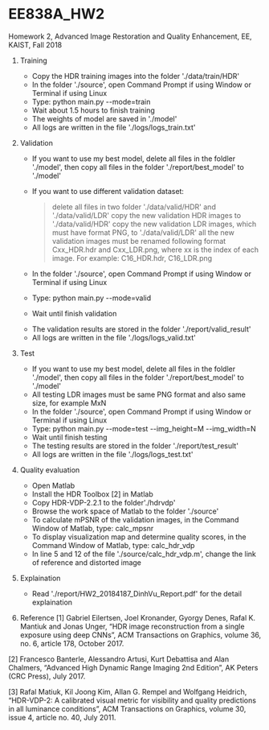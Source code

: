 # EE838A_HW2
Homework 2, Advanced Image Restoration and Quality Enhancement, EE, KAIST, Fall 2018

1. Training
	- Copy the HDR training images into the folder './data/train/HDR'
	- In the folder './source', open Command Prompt if using Window or Terminal if using Linux
	- Type: python main.py --mode=train
	- Wait about 1.5 hours to finish training

	+ The weights of model are saved in './model'
	+ All logs are written in the file './logs/logs_train.txt'

2. Validation
	- If you want to use my best model, delete all files in the foldler './model', then copy all files in the folder './report/best_model' to './model'
	- If you want to use different validation dataset:
		> delete all files in two folder './data/valid/HDR' and './data/valid/LDR'
		> copy the new validation HDR images to './data/valid/HDR'
		> copy the new validation LDR images, which must have format PNG, to './data/valid/LDR'
		> all the new validation images must be renamed following format Cxx_HDR.hdr and Cxx_LDR.png, where xx is the index of each image. For example: C16_HDR.hdr, C16_LDR.png

	- In the folder './source', open Command Prompt if using Window or Terminal if using Linux
	- Type: python main.py --mode=valid
	- Wait until finish validation

	+ The validation results are stored in the folder './report/valid_result'
	+ All logs are written in the file './logs/logs_valid.txt'

3. Test
	- If you want to use my best model, delete all files in the foldler './model', then copy all files in the folder './report/best_model' to './model'
	- All testing LDR images must be same PNG format and also same size, for example MxN
	- In the folder './source', open Command Prompt if using Window or Terminal if using Linux
	- Type: python main.py --mode=test --img_height=M --img_width=N
	- Wait until finish testing

	+ The testing results are stored in the folder './report/test_result'
	+ All logs are written in the file './logs/logs_test.txt'

4. Quality evaluation
	- Open Matlab
	- Install the HDR Toolbox [2] in Matlab
	- Copy HDR-VDP-2.2.1 to the folder'./hdrvdp'
	- Browse the work space of Matlab to the folder './source'
	- To calculate mPSNR of the validation images, in the Command Window of Matlab, type: calc_mpsnr
	- To display visualization map and determine quality scores, in the Command Window of Matlab, type: calc_hdr_vdp

	+ In line 5 and 12 of the file './source/calc_hdr_vdp.m', change the link of reference and distorted image

5. Explaination
	- Read './report/HW2_20184187_DinhVu_Report.pdf' for the detail explaination

6. Reference
[1] Gabriel Eilertsen, Joel Kronander, Gyorgy Denes, Rafal K. Mantiuk and Jonas Unger, “HDR image reconstruction from a single exposure using deep CNNs”,
		ACM Transactions on Graphics, volume 36, no. 6, article 178, October 2017.

[2] Francesco Banterle, Alessandro Artusi, Kurt Debattisa and Alan Chalmers, “Advanced High Dynamic Range Imaging 2nd Edition”,
		AK Peters (CRC Press), July 2017.

[3] Rafal Matiuk, Kil Joong Kim, Allan G. Rempel and Wolfgang Heidrich, “HDR-VDP-2: A calibrated visual metric for visibility and quality predictions in all luminance conditions”,
		ACM Transactions on Graphics, volume 30, issue 4, article no. 40, July 2011.

